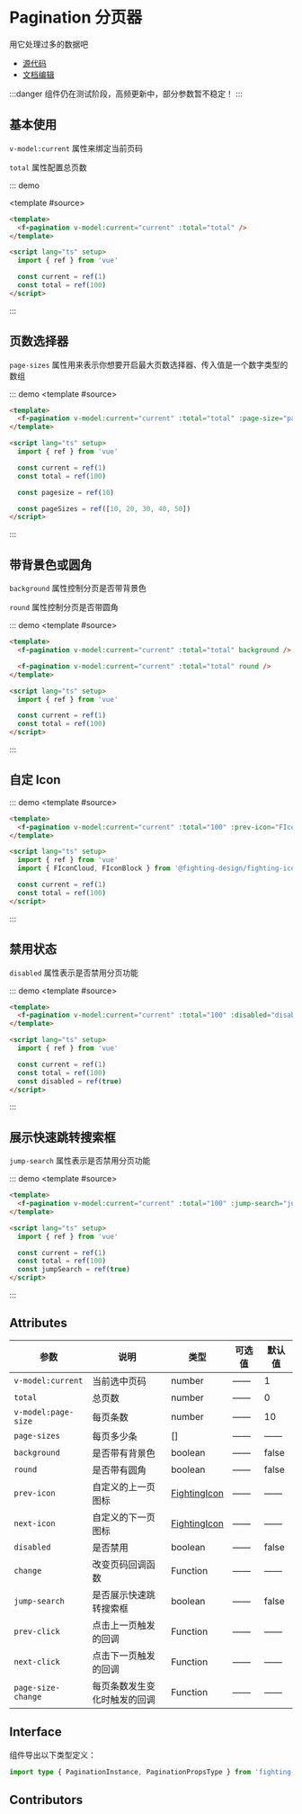 # Pagination 分页器

用它处理过多的数据吧

- [源代码](https://github.com/FightingDesign/fighting-design/tree/master/packages/fighting-design/pagination)
- [文档编辑](https://github.com/FightingDesign/fighting-design/blob/master/docs/docs/components/pagination.md)

:::danger
组件仍在测试阶段，高频更新中，部分参数暂不稳定！
:::

## 基本使用

`v-model:current` 属性来绑定当前页码

`total` 属性配置总页数

::: demo

<template #source>
<demo1-vue />
</template>

```html
<template>
  <f-pagination v-model:current="current" :total="total" />
</template>

<script lang="ts" setup>
  import { ref } from 'vue'

  const current = ref(1)
  const total = ref(100)
</script>
```

:::

## 页数选择器

`page-sizes` 属性用来表示你想要开启最大页数选择器、传入值是一个数字类型的数组

::: demo
<template #source>
<demo2-vue/>
</template>

```html
<template>
  <f-pagination v-model:current="current" :total="total" :page-size="pagesize" :page-sizes="pageSizes" />
</template>

<script lang="ts" setup>
  import { ref } from 'vue'

  const current = ref(1)
  const total = ref(100)

  const pagesize = ref(10)

  const pageSizes = ref([10, 20, 30, 40, 50])
</script>
```

:::

## 带背景色或圆角

`background` 属性控制分页是否带背景色

`round` 属性控制分页是否带圆角

::: demo
<template #source>
<demo3-vue />
</template>

```html
<template>
  <f-pagination v-model:current="current" :total="total" background />

  <f-pagination v-model:current="current" :total="total" round />
</template>

<script lang="ts" setup>
  import { ref } from 'vue'

  const current = ref(1)
  const total = ref(100)
</script>
```

:::

## 自定 Icon

::: demo
<template #source>
<f-pagination v-model:current="current" :total="100" :prev-Icon="FIconCloud" :next-Icon="FIconBlock" />
</template>

```html
<template>
  <f-pagination v-model:current="current" :total="100" :prev-icon="FIconCloud" :next-icon="FIconBlock" />
</template>

<script lang="ts" setup>
  import { ref } from 'vue'
  import { FIconCloud, FIconBlock } from '@fighting-design/fighting-icon'

  const current = ref(1)
  const total = ref(100)
</script>
```

:::

## 禁用状态

`disabled` 属性表示是否禁用分页功能

::: demo
<template #source>
<f-pagination v-model:current="current" :total="100" disabled />
</template>

```html
<template>
  <f-pagination v-model:current="current" :total="100" :disabled="disabled" />
</template>

<script lang="ts" setup>
  import { ref } from 'vue'

  const current = ref(1)
  const total = ref(100)
  const disabled = ref(true)
</script>
```

:::

## 展示快速跳转搜索框

`jump-search` 属性表示是否禁用分页功能

::: demo
<template #source>
<f-pagination v-model:current="current" :total="100" jumpSearch />
</template>

```html
<template>
  <f-pagination v-model:current="current" :total="100" :jump-search="jumpSearch" />
</template>

<script lang="ts" setup>
  import { ref } from 'vue'

  const current = ref(1)
  const total = ref(100)
  const jumpSearch = ref(true)
</script>
```

:::

## Attributes

| 参数                | 说明                         | 类型                                                               | 可选值 | 默认值 |
| ------------------- | ---------------------------- | ------------------------------------------------------------------ | ------ | ------ |
| `v-model:current`   | 当前选中页码                 | number                                                             | ——     | 1      |
| `total`             | 总页数                       | number                                                             | ——     | 0      |
| `v-model:page-size` | 每页条数                     | number                                                             | ——     | 10     |
| `page-sizes`        | 每页多少条                   | []                                                                 | ——     | ——     |
| `background`        | 是否带有背景色               | boolean                                                            | ——     | false  |
| `round`             | 是否带有圆角                 | boolean                                                            | ——     | false  |
| `prev-icon`         | 自定义的上一页图标           | <a href="/components/interface.html#fightingicon">FightingIcon</a> | ——     | ——     |
| `next-icon`         | 自定义的下一页图标           | <a href="/components/interface.html#fightingicon">FightingIcon</a> | ——     | ——     |
| `disabled`          | 是否禁用                     | boolean                                                            | ——     | false  |
| `change`            | 改变页码回调函数             | Function                                                           | ——     | ——     |
| `jump-search`       | 是否展示快速跳转搜索框       | boolean                                                            | ——     | false  |
| `prev-click`        | 点击上一页触发的回调         | Function                                                           | ——     | ——     |
| `next-click`        | 点击下一页触发的回调         | Function                                                           | ——     | ——     |
| `page-size-change`  | 每页条数发生变化时触发的回调 | Function                                                           | ——     | ——     |

## Interface

组件导出以下类型定义：

```ts
import type { PaginationInstance, PaginationPropsType } from 'fighting-design'
```

## Contributors

<a href="https://github.com/Tyh2001" target="_blank">
  <f-avatar round src="https://avatars.githubusercontent.com/u/73180970?v=4" />
</a>

<a href="https://github.com/OnlyShadows" target="_blank">
  <f-avatar round src="https://avatars.githubusercontent.com/u/54928569?v=4" />
</a>

<script setup lang="ts">
  import demo1Vue from './_demos/pagination/demo1.vue'
  import demo2Vue from './_demos/pagination/demo2.vue'
  import demo3Vue from './_demos/pagination/demo3.vue'
  import { FIconCloud, FIconBlock } from '@fighting-design/fighting-icon'
</script>
